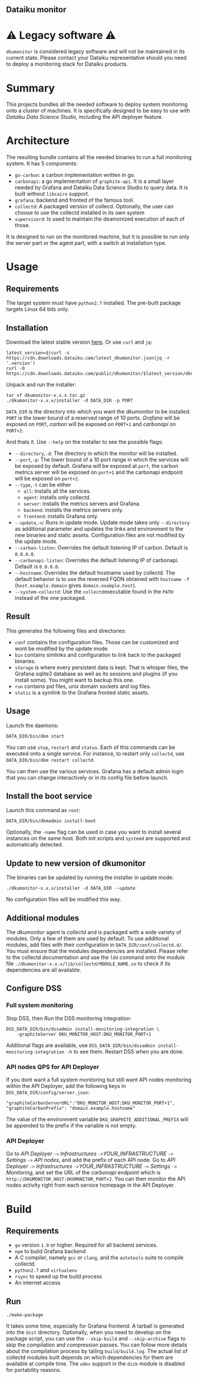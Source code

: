 Dataiku monitor
------------------

# :warning: Legacy software :warning:

`dkumonitor` is considered legacy software and will not be maintained in its current state. Please contact your Dataiku representative should you need to deploy a monitoring stack for Dataiku products.


# Summary

This projects bundles all the needed software to deploy system monitoring onto a cluster of machines. It is specifically designed to be easy to use with *Dataiku Data Science Studio*, including the API deployer feature.

# Architecture

The resulting bundle contains all the needed binaries to run a full monitoring system. It has 5 components:

- `go-carbon`: a carbon implementation written in go. 
- `carbonapi`: a go implementation of `graphite-api`. It is a small layer needed by Grafana and Dataiku Data Science Studio to query data. It is built without `libcairo` support.
- `grafana`: backend and fronted of the famous tool.
- `collectd`: A packaged version of collecd. Optionally, the user can choose to use the collectd installed in its own system
- `supervisord`: Is used to maintain the deamonized execution of each of those.

It is designed to run on the monitored machine, but it is possible to run only the server part or the agent part, with a switch at installation type.

# Usage

## Requirements

The target system must have `python2.7` installed. The pre-built package targets Linux 64 bits only.

## Installation

Download the latest stable version [here](https://cdn.downloads.dataiku.com/public/dkumonitor/download_latest.html). Or use `curl` and `jq`:

```
latest_version=$(curl -s https://cdn.downloads.dataiku.com/latest_dkumonitor.json|jq -r '.version')
curl -O https://cdn.downloads.dataiku.com/public/dkumonitor/$latest_version/dkumonitor-$latest_version.tar.gz
```

Unpack and run the installer:

```
tar xf dkumonitor-x.x.x.tar.gz
./dkumonitor-x.x.x/installer -d DATA_DIR -p PORT 
```

`DATA_DIR` is the directory into which you want the *dkumonitor* to be installed. `PORT` is the lower bound of a reserved range of 10 ports. *Grafana* will be exposed on `PORT`, *carbon* will be exposed on `PORT+1` and *carbonapi* on `PORT+2`.

And thats it. Use `--help` on the installer to see the possible flags:

- `--directory`,`-d`: The directory in which the monitor will be installed.
- `--port`,`-p`: The lower bound of a 10 port range in which the services will be exposed by default. Grafana will be exposed at `port`, the carbon metrics server will be exposed on `port+1` and the carbonapi endpoint will be exposed on `port+2`.
- `--type`,`-t` can be either
    - `all`: installs all the services.
    - `agent`: installs only collectd.
    - `server`: installs the metrics servers and Grafana.
    - `backend`: installs the metrics servers only.
    - `frontend`: installs Grafana only.
- `--update`,`-u`: Runs in update mode. Update mode takes only `--directory` as additional parameter and updates the links and environment to the new binaries and static assets. Configuration files are not modified by the update mode.
- `--carbon-listen`: Overrides the default listening IP of carbon. Default is `0.0.0.0`.
- `--carbonapi-listen`: Overrides the default listening IP of carbonapi. Default is `0.0.0.0`.
- `--hostname`: Overrides the default hostname used by collectd. The default behavior is to use the reversed FQDN obtained with `hostname -f` (`host.example.domain` gives `domain.example.host`).
- `--system-collectd`: Use the `collectd`executable found in the `PATH` instead of the one packaged.


## Result

This generates the following files and directories:

- `conf` contains the configuration files. Those can be customized and wont be modified by the update mode.
- `bin` contains simlinks and configuration to link back to the packaged binaries.
- `storage` is where every persistent data is kept. That is whisper files, the Grafana sqlite3 database as well as its sessions and plugins (if you install some). You might want to backup this one.
- `run` contains pid files, unix domain sockets and log files.
- `static` is a symlink to the Grafana fronted static assets.


## Usage

Launch the daemons:

```
DATA_DIR/bin/dkm start
```

You can use `stop`, `restart` and `status`. Each of this commands can be executed onto a single service. For instance, to restart only `collectd`, use `DATA_DIR/bin/dkm restart collectd`.

You can then use the various services. Grafana has a default admin login that you can change interactively or in its config file before launch.

## Install the boot service

Launch this command as `root`:

```
DATA_DIR/bin/dkmadmin install-boot
```

Optionally, the `-name` flag can be used in case you want to install several instances on the same host. Both init scripts and `systemd` are supported and automatically detected.

## Update to new version of dkumonitor

The binaries can be updated by running the installer in update mode:

```
./dkumonitor-x.x.x/installer -d DATA_DIR --update
```

No configuration files will be modified this way.

## Additional modules

The *dkumonitor* agent is *collectd* and is packaged with a wide variety of modules. Only a few of them are used by default. To use additional modules, add files with their configuration in `DATA_DIR/conf/collectd.d/`. You must ensure that the modules dependencies are installed. Please refer to the collectd documentation and use the `ldd` command onto the module file `./dkumonitor-x.x.x/lib/collectd/MODULE_NAME.so` to check if its dependencies are all available.

## Configure DSS

### Full system monitoring

Stop DSS, then Run the DSS monitoring integration:

```
DSS_DATA_DIR/bin/dssadmin install-monitoring-integration \
    -graphiteServer DKU_MONITOR_HOST:DKU_MONITOR_PORT+1
```

Additional flags are available, use `DSS_DATA_DIR/bin/dssadmin install-monitoring-integration -h` to see them. Restart DSS when you are done.

### API nodes QPS for API Deployer 

If you dont want a full system monitoring but still want API nodes monitoring within the API Deployer, add the following keys in `DSS_DATA_DIR/config/server.json`:

```
"graphiteCarbonServerURL":"DKU_MONITOR_HOST:DKU_MONITOR_PORT+1",
"graphiteCarbonPrefix": "domain.example.hostname"
```

The value of the environment variable `DKU_GRAPHITE_ADDITIONAL_PREFIX` will be appended to the prefix if the variable is not empty. 

### API Deployer

Go to *API Deployer* `->` *Infrastructures* `->`*YOUR_INFRASTRUCTURE* `->` *Settings* `->` *API nodes*, and add the prefix of each API node. Go to *API Deployer* `->` *Infrastructures* `->`*YOUR_INFRASTRUCTURE* `->` *Settings* `->` *Monitoring*, and set the URL of the *carbonapi* endpoint which is `http://DKUMONITOR_HOST:DKUMONITOR_PORT+2`. You can then monitor the API nodes activity right from each service homepage in the API Deployer.


# Build

## Requirements

- `go` version `1.9` or higher. Required for all backend services.
- `npm` to build Grafana backend
- A C compiler, namely `gcc` or `clang`, and the `autotools` suite to compile collectd.
- `python2.7` and `virtualenv`
- `rsync` to speed up the build process
- An internet access

## Run

```
./make-package
```

It takes some time, especially for Grafana frontend. A tarball is generated into the `dist` directory.  Optionally, when you need to develop on the package script, you can use the `--skip-build` and `--skip-archive` flags to skip the compilation and compression passes. You can follow more details about the compilation process by tailing `build/build.log`. The actual list of collectd modules built depends on which dependencies for them are available at compile time. The `udev` support in the `disk` module is disabled for portability reasons.
